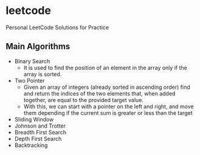 # leetcode
Personal LeetCode Solutions for Practice

## Main Algorithms

- Binary Search
  - It is used to find the position of an element in the array only if the array is sorted.
- Two Pointer
  - Given an array of integers (already sorted in ascending order) find and return the indices of the two elements that, when added together, are equal to the provided target value.
  - With this, we can start with a pointer on the left and right, and move them depending if the current sum is greater or less than the target 
- Sliding Window
- Johnson and Trotter
- Breadth First Search
- Depth First Search
- Backtracking
